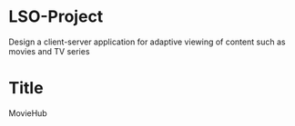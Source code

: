# LSO-Project
Design a client-server application for adaptive viewing of content such as movies and TV series

# Title
MovieHub

